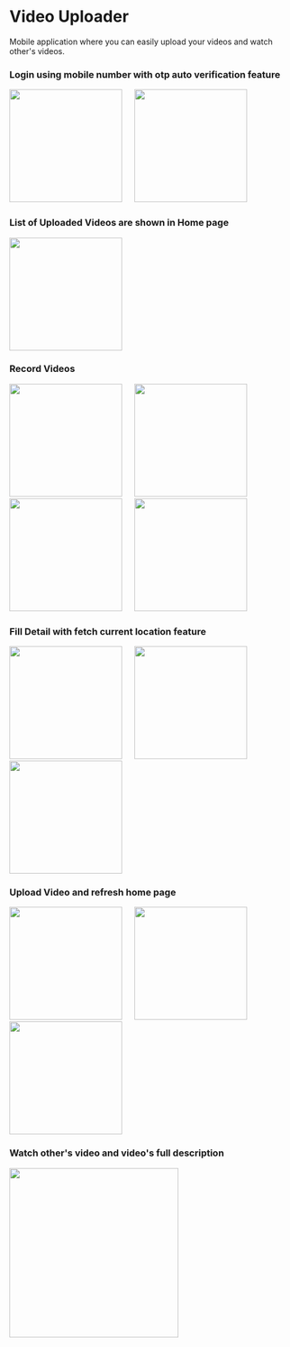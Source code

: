 # Video Uploader

Mobile application where you can easily upload your videos and watch other's videos.

### Login using mobile number with otp auto verification feature
<img src="mobile_verification.jpg" width="200"/>  &emsp;   <img src="auto_otp_verification.jpg" width="200"/>

### List of Uploaded Videos are shown in Home page
<img src="home_page.jpg" width="200"/> 

### Record Videos 
<img src="allow_camera.jpg" width="200"/>  &emsp; <img src="allow_audio.jpg" width="200"/> &emsp;
<img src="record.jpg" width="200"/> &emsp;  <img src="video_preview.jpg" width="200"/>

### Fill Detail with fetch current location feature
<img src="fill_detail.jpg" width="200"/>  &emsp; <img src="allow_location.jpg" width="200"/> &emsp; <img src="fetch_location.jpg" width="200" />

### Upload Video and refresh home page
<img src="video_uploading.jpg" width="200"/> &emsp; <img src="refresh.jpg" width="200"/> &emsp; <img src="new_home.jpg" width="200"/>

### Watch other's video and video's full description 
<img src="view_video.jpg" width="300"/> 
